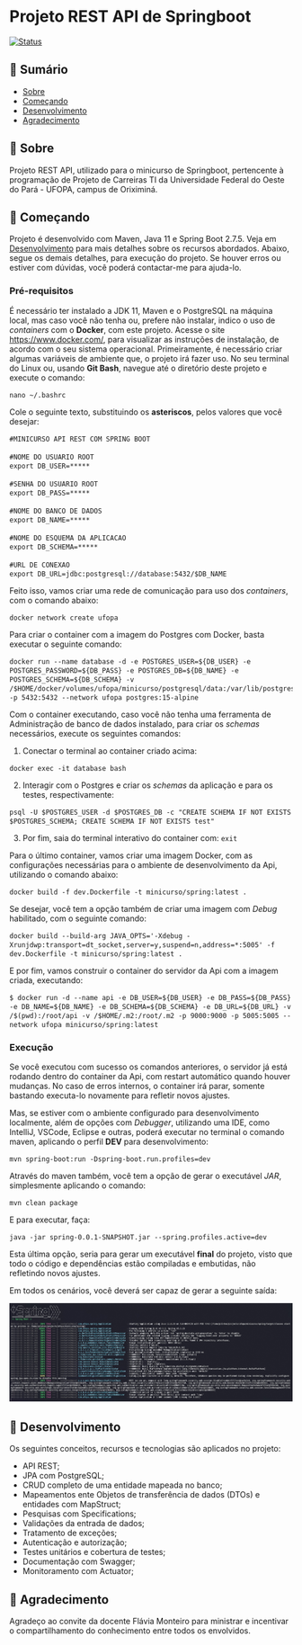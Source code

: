 # Projeto REST API de Springboot
[![Status](https://img.shields.io/badge/Status-Em%20Desenvolvimento-green)]()

## 📝 Sumário

- [Sobre](#about)
- [Começando](#started)
- [Desenvolvimento](#development)
- [Agradecimento](#thanks)

## 🧐 Sobre <a name = "about"></a>

Projeto REST API, utilizado para o minicurso de Springboot, pertencente à programação de Projeto de Carreiras TI da Universidade Federal do Oeste do Pará - UFOPA, campus de Oriximiná.

## 🚀 Começando <a name = "started"></a>

Projeto é desenvolvido com Maven, Java 11 e Spring Boot 2.7.5. Veja em [Desenvolvimento](#development) para mais detalhes sobre os recursos abordados.
Abaixo, segue os demais detalhes, para execução do projeto. Se houver erros ou estiver com dúvidas, você poderá contactar-me para ajuda-lo. 

### Pré-requisitos

É necessário ter instalado a JDK 11, Maven e o PostgreSQL na máquina local,
mas caso você não tenha ou, prefere não instalar, indico o uso de _containers_ com o **Docker**, com este projeto.
Acesse o site https://www.docker.com/, para visualizar as instruções de instalação, de acordo com o seu sistema operacional.
Primeiramente, é necessário criar algumas variáveis de ambiente que, o projeto irá fazer uso. No seu terminal do Linux ou, usando **Git Bash**, navegue até o diretório deste projeto e execute o comando:
```
nano ~/.bashrc
```
Cole o seguinte texto, substituindo os **asteriscos**, pelos valores que você desejar:
```
#MINICURSO API REST COM SPRING BOOT

#NOME DO USUARIO ROOT
export DB_USER=*****

#SENHA DO USUARIO ROOT
export DB_PASS=*****

#NOME DO BANCO DE DADOS
export DB_NAME=*****

#NOME DO ESQUEMA DA APLICACAO
export DB_SCHEMA=*****

#URL DE CONEXAO
export DB_URL=jdbc:postgresql://database:5432/$DB_NAME
```
Feito isso, vamos criar uma rede de comunicação para uso dos _containers_, com o comando abaixo:
```
docker network create ufopa
```
Para criar o container com a imagem do Postgres com Docker, basta executar o seguinte comando:
```
docker run --name database -d -e POSTGRES_USER=${DB_USER} -e POSTGRES_PASSWORD=${DB_PASS} -e POSTGRES_DB=${DB_NAME} -e POSTGRES_SCHEMA=${DB_SCHEMA} -v /$HOME/docker/volumes/ufopa/minicurso/postgresql/data:/var/lib/postgresql/data -p 5432:5432 --network ufopa postgres:15-alpine
```
Com o container executando, caso você não tenha uma ferramenta de Administração de banco de dados instalado, para criar os _schemas_ necessários, execute os seguintes comandos:
1. Conectar o terminal ao container criado acima:
```
docker exec -it database bash
```
2. Interagir com o Postgres e criar os _schemas_ da aplicação e para os testes, respectivamente:
```
psql -U $POSTGRES_USER -d $POSTGRES_DB -c "CREATE SCHEMA IF NOT EXISTS $POSTGRES_SCHEMA; CREATE SCHEMA IF NOT EXISTS test"
```
3. Por fim, saia do terminal interativo do container com: ``` exit ```

Para o último container, vamos criar uma imagem Docker, com as configurações necessárias para o ambiente de desenvolvimento da Api, utilizando o comando abaixo:
```
docker build -f dev.Dockerfile -t minicurso/spring:latest .
```
Se desejar, você tem a opção também de criar uma imagem com _Debug_ habilitado, com o seguinte comando:
```
docker build --build-arg JAVA_OPTS='-Xdebug -Xrunjdwp:transport=dt_socket,server=y,suspend=n,address=*:5005' -f dev.Dockerfile -t minicurso/spring:latest . 
```
E por fim, vamos construir o container do servidor da Api com a imagem criada, executando:
```
$ docker run -d --name api -e DB_USER=${DB_USER} -e DB_PASS=${DB_PASS} -e DB_NAME=${DB_NAME} -e DB_SCHEMA=${DB_SCHEMA} -e DB_URL=${DB_URL} -v  /$(pwd):/root/api -v /$HOME/.m2:/root/.m2 -p 9000:9000 -p 5005:5005 --network ufopa minicurso/spring:latest
```

### Execução

Se você executou com sucesso os comandos anteriores, o servidor já está rodando dentro do container da Api, com restart automático quando houver mudanças. No caso de erros internos, o container irá parar, somente bastando executa-lo novamente para refletir novos ajustes.

Mas, se estiver com o ambiente configurado para desenvolvimento localmente, além de opções com _Debugger_, utilizando uma IDE, como IntelliJ, VSCode, Eclipse e outras, poderá executar no terminal o comando maven, aplicando o perfil **DEV** para desenvolvimento:
```
mvn spring-boot:run -Dspring-boot.run.profiles=dev
```
Através do maven também, você tem a opção de gerar o executável _JAR_, simplesmente aplicando o comando:
```
mvn clean package
```
E para executar, faça:
```
java -jar spring-0.0.1-SNAPSHOT.jar --spring.profiles.active=dev
```
Esta última opção, seria para gerar um executável **final** do projeto, visto que todo o código e dependências estão compiladas e embutidas, não refletindo novos ajustes.  

Em todos os cenários, você deverá ser capaz de gerar a seguinte saída:

![spring](spring.jpg)

## 🔧 Desenvolvimento <a name = "development"></a>

Os seguintes conceitos, recursos e tecnologias são aplicados no projeto:

- API REST;
- JPA com PostgreSQL;
- CRUD completo de uma entidade mapeada no banco;
- Mapeamentos ente Objetos de transferência de dados (DTOs) e entidades com MapStruct;
- Pesquisas com Specifications;
- Validações da entrada de dados;
- Tratamento de exceções;
- Autenticação e autorização;
- Testes unitários e cobertura de testes;
- Documentação com Swagger;
- Monitoramento com Actuator;

## 🎉 Agradecimento <a name = "thanks"></a>
Agradeço ao convite da docente Flávia Monteiro para ministrar e incentivar o compartilhamento do conhecimento entre todos os envolvidos.